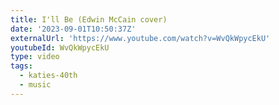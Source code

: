 ```yaml
---
title: I'll Be (Edwin McCain cover)
date: '2023-09-01T10:50:37Z'
externalUrl: 'https://www.youtube.com/watch?v=WvQkWpycEkU'
youtubeId: WvQkWpycEkU
type: video
tags:
  - katies-40th
  - music
---
```


